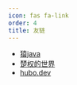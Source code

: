 ```yaml
---
icon: fas fa-link
order: 4
title: 友链
---
```

- [猿java](https://www.yuanjava.cn)
- [楚权的世界](http://chuquan.me)
- [hubo.dev](https://hubo.dev/)
